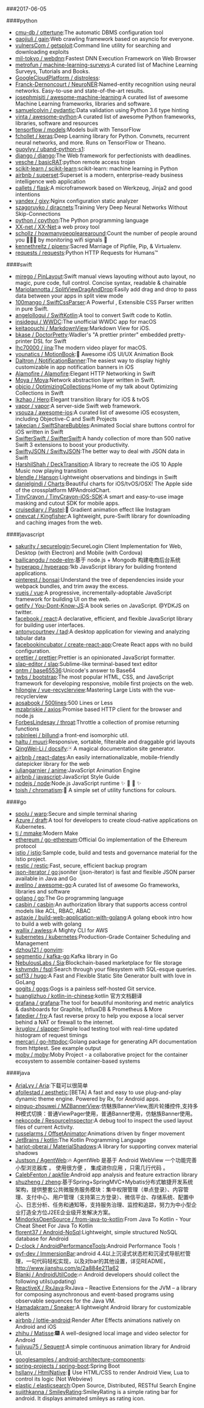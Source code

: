 ###2017-06-05

####python
* [cmu-db / ottertune](https://github.com/cmu-db/ottertune):The automatic DBMS configuration tool
* [gaojiuli / gain](https://github.com/gaojiuli/gain):Web crawling framework based on asyncio for everyone.
* [vulnersCom / getsploit](https://github.com/vulnersCom/getsploit):Command line utility for searching and downloading exploits
* [mil-tokyo / webdnn](https://github.com/mil-tokyo/webdnn):Fastest DNN Execution Framework on Web Browser
* [metrofun / machine-learning-surveys](https://github.com/metrofun/machine-learning-surveys):A curated list of Machine Learning Surveys, Tutorials and Books.
* [GoogleCloudPlatform / distroless](https://github.com/GoogleCloudPlatform/distroless):
* [Franck-Dernoncourt / NeuroNER](https://github.com/Franck-Dernoncourt/NeuroNER):Named-entity recognition using neural networks. Easy-to-use and state-of-the-art results.
* [josephmisiti / awesome-machine-learning](https://github.com/josephmisiti/awesome-machine-learning):A curated list of awesome Machine Learning frameworks, libraries and software.
* [samuelcolvin / pydantic](https://github.com/samuelcolvin/pydantic):Data validation using Python 3.6 type hinting
* [vinta / awesome-python](https://github.com/vinta/awesome-python):A curated list of awesome Python frameworks, libraries, software and resources
* [tensorflow / models](https://github.com/tensorflow/models):Models built with TensorFlow
* [fchollet / keras](https://github.com/fchollet/keras):Deep Learning library for Python. Convnets, recurrent neural networks, and more. Runs on TensorFlow or Theano.
* [guoylyy / uband-python-s1](https://github.com/guoylyy/uband-python-s1):
* [django / django](https://github.com/django/django):The Web framework for perfectionists with deadlines.
* [vesche / basicRAT](https://github.com/vesche/basicRAT):python remote access trojan
* [scikit-learn / scikit-learn](https://github.com/scikit-learn/scikit-learn):scikit-learn: machine learning in Python
* [airbnb / superset](https://github.com/airbnb/superset):Superset is a modern, enterprise-ready business intelligence web application
* [pallets / flask](https://github.com/pallets/flask):A microframework based on Werkzeug, Jinja2 and good intentions
* [yandex / gixy](https://github.com/yandex/gixy):Nginx configuration static analyzer
* [szagoruyko / diracnets](https://github.com/szagoruyko/diracnets):Training Very Deep Neural Networks Without Skip-Connections
* [python / cpython](https://github.com/python/cpython):The Python programming language
* [XX-net / XX-Net](https://github.com/XX-net/XX-Net):a web proxy tool
* [schollz / howmanypeoplearearound](https://github.com/schollz/howmanypeoplearearound):Count the number of people around you 👨‍👨‍👦 by monitoring wifi signals 📡
* [kennethreitz / pipenv](https://github.com/kennethreitz/pipenv):Sacred Marriage of Pipfile, Pip, & Virtualenv.
* [requests / requests](https://github.com/requests/requests):Python HTTP Requests for Humans™

####swift
* [mirego / PinLayout](https://github.com/mirego/PinLayout):Swift manual views layouting without auto layout, no magic, pure code, full control. Concise syntax, readable & chainable
* [MarioIannotta / SplitViewDragAndDrop](https://github.com/MarioIannotta/SplitViewDragAndDrop):Easily add drag and drop to pass data between your apps in split view mode
* [100mango / SwiftCssParser](https://github.com/100mango/SwiftCssParser):A Powerful , Extensible CSS Parser written in pure Swift.
* [angelolloqui / SwiftKotlin](https://github.com/angelolloqui/SwiftKotlin):A tool to convert Swift code to Kotlin.
* [insidegui / WWDC](https://github.com/insidegui/WWDC):The unofficial WWDC app for macOS
* [keitaoouchi / MarkdownView](https://github.com/keitaoouchi/MarkdownView):Markdown View for iOS.
* [bkase / DoctorPretty](https://github.com/bkase/DoctorPretty):Wadler's "A prettier printer" embedded pretty-printer DSL for Swift
* [lhc70000 / iina](https://github.com/lhc70000/iina):The modern video player for macOS.
* [younatics / MotionBook](https://github.com/younatics/MotionBook):📖 Awesome iOS UI/UX Animation Book
* [Daltron / NotificationBanner](https://github.com/Daltron/NotificationBanner):The easiest way to display highly customizable in app notification banners in iOS
* [Alamofire / Alamofire](https://github.com/Alamofire/Alamofire):Elegant HTTP Networking in Swift
* [Moya / Moya](https://github.com/Moya/Moya):Network abstraction layer written in Swift.
* [objcio / OptimizingCollections](https://github.com/objcio/OptimizingCollections):Home of my talk about Optimizing Collections in Swift
* [lkzhao / Hero](https://github.com/lkzhao/Hero):Elegant transition library for iOS & tvOS
* [vapor / vapor](https://github.com/vapor/vapor):A server-side Swift web framework.
* [vsouza / awesome-ios](https://github.com/vsouza/awesome-ios):A curated list of awesome iOS ecosystem, including Objective-C and Swift Projects
* [takecian / SwiftShareBubbles](https://github.com/takecian/SwiftShareBubbles):Animated Social share buttons control for iOS written in Swift
* [SwifterSwift / SwifterSwift](https://github.com/SwifterSwift/SwifterSwift):A handy collection of more than 500 native Swift 3 extensions to boost your productivity.
* [SwiftyJSON / SwiftyJSON](https://github.com/SwiftyJSON/SwiftyJSON):The better way to deal with JSON data in Swift
* [HarshilShah / DeckTransition](https://github.com/HarshilShah/DeckTransition):A library to recreate the iOS 10 Apple Music now playing transition
* [blendle / Hanson](https://github.com/blendle/Hanson):Lightweight observations and bindings in Swift
* [danielgindi / Charts](https://github.com/danielgindi/Charts):Beautiful charts for iOS/tvOS/OSX! The Apple side of the crossplatform MPAndroidChart.
* [TinyCrayon / TinyCrayon-iOS-SDK](https://github.com/TinyCrayon/TinyCrayon-iOS-SDK):A smart and easy-to-use image masking and cutout SDK for mobile apps.
* [cruisediary / Pastel](https://github.com/cruisediary/Pastel):🎨 Gradient animation effect like Instagram
* [onevcat / Kingfisher](https://github.com/onevcat/Kingfisher):A lightweight, pure-Swift library for downloading and caching images from the web.

####javascript
* [sakurity / securelogin](https://github.com/sakurity/securelogin):SecureLogin Client Implementation for Web, Desktop (with Electron) and Mobile (with Cordova)
* [bailicangdu / node-elm](https://github.com/bailicangdu/node-elm):基于 node.js + Mongodb 构建电商后台系统
* [hyperapp / hyperapp](https://github.com/hyperapp/hyperapp):1kb JavaScript library for building frontend applications.
* [pinterest / bonsai](https://github.com/pinterest/bonsai):Understand the tree of dependencies inside your webpack bundles, and trim away the excess.
* [vuejs / vue](https://github.com/vuejs/vue):A progressive, incrementally-adoptable JavaScript framework for building UI on the web.
* [getify / You-Dont-Know-JS](https://github.com/getify/You-Dont-Know-JS):A book series on JavaScript. @YDKJS on twitter.
* [facebook / react](https://github.com/facebook/react):A declarative, efficient, and flexible JavaScript library for building user interfaces.
* [antonycourtney / tad](https://github.com/antonycourtney/tad):A desktop application for viewing and analyzing tabular data
* [facebookincubator / create-react-app](https://github.com/facebookincubator/create-react-app):Create React apps with no build configuration.
* [prettier / prettier](https://github.com/prettier/prettier):Prettier is an opinionated JavaScript formatter.
* [slap-editor / slap](https://github.com/slap-editor/slap):Sublime-like terminal-based text editor
* [qntm / base65536](https://github.com/qntm/base65536):Unicode's answer to Base64
* [twbs / bootstrap](https://github.com/twbs/bootstrap):The most popular HTML, CSS, and JavaScript framework for developing responsive, mobile first projects on the web.
* [hilongjw / vue-recyclerview](https://github.com/hilongjw/vue-recyclerview):Mastering Large Lists with the vue-recyclerview
* [aosabook / 500lines](https://github.com/aosabook/500lines):500 Lines or Less
* [mzabriskie / axios](https://github.com/mzabriskie/axios):Promise based HTTP client for the browser and node.js
* [ForbesLindesay / throat](https://github.com/ForbesLindesay/throat):Throttle a collection of promise returning functions
* [robinleej / billund](https://github.com/robinleej/billund):a front-end isomorphic util.
* [haltu / muuri](https://github.com/haltu/muuri):Responsive, sortable, filterable and draggable grid layouts
* [QingWei-Li / docsify](https://github.com/QingWei-Li/docsify):🃏 A magical documentation site generator.
* [airbnb / react-dates](https://github.com/airbnb/react-dates):An easily internationalizable, mobile-friendly datepicker library for the web
* [juliangarnier / anime](https://github.com/juliangarnier/anime):JavaScript Animation Engine
* [airbnb / javascript](https://github.com/airbnb/javascript):JavaScript Style Guide
* [nodejs / node](https://github.com/nodejs/node):Node.js JavaScript runtime ✨ 🐢 🚀 ✨
* [toish / chromatism](https://github.com/toish/chromatism):🌈 A simple set of utility functions for colours.

####go
* [spolu / warp](https://github.com/spolu/warp):Secure and simple terminal sharing
* [Azure / draft](https://github.com/Azure/draft):A tool for developers to create cloud-native applications on Kubernetes.
* [tj / mmake](https://github.com/tj/mmake):Modern Make
* [ethereum / go-ethereum](https://github.com/ethereum/go-ethereum):Official Go implementation of the Ethereum protocol
* [istio / istio](https://github.com/istio/istio):Sample code, build and tests and governance material for the Istio project.
* [restic / restic](https://github.com/restic/restic):Fast, secure, efficient backup program
* [json-iterator / go](https://github.com/json-iterator/go):jsoniter (json-iterator) is fast and flexible JSON parser available in Java and Go
* [avelino / awesome-go](https://github.com/avelino/awesome-go):A curated list of awesome Go frameworks, libraries and software
* [golang / go](https://github.com/golang/go):The Go programming language
* [casbin / casbin](https://github.com/casbin/casbin):An authorization library that supports access control models like ACL, RBAC, ABAC
* [astaxie / build-web-application-with-golang](https://github.com/astaxie/build-web-application-with-golang):A golang ebook intro how to build a web with golang
* [wallix / awless](https://github.com/wallix/awless):A Mighty CLI for AWS
* [kubernetes / kubernetes](https://github.com/kubernetes/kubernetes):Production-Grade Container Scheduling and Management
* [dzhou121 / gonvim](https://github.com/dzhou121/gonvim):
* [segmentio / kafka-go](https://github.com/segmentio/kafka-go):Kafka library in Go
* [NebulousLabs / Sia](https://github.com/NebulousLabs/Sia):Blockchain-based marketplace for file storage
* [kshvmdn / fsql](https://github.com/kshvmdn/fsql):Search through your filesystem with SQL-esque queries.
* [spf13 / hugo](https://github.com/spf13/hugo):A Fast and Flexible Static Site Generator built with love in GoLang
* [gogits / gogs](https://github.com/gogits/gogs):Gogs is a painless self-hosted Git service.
* [huanglizhuo / kotlin-in-chinese](https://github.com/huanglizhuo/kotlin-in-chinese):kotlin 官方文档翻译
* [grafana / grafana](https://github.com/grafana/grafana):The tool for beautiful monitoring and metric analytics & dashboards for Graphite, InfluxDB & Prometheus & More
* [fatedier / frp](https://github.com/fatedier/frp):A fast reverse proxy to help you expose a local server behind a NAT or firewall to the internet.
* [ikruglov / slapper](https://github.com/ikruglov/slapper):Simple load testing tool with real-time updated histogram of request timings
* [mercari / go-httpdoc](https://github.com/mercari/go-httpdoc):Golang package for generating API documentation from httptest. See example output
* [moby / moby](https://github.com/moby/moby):Moby Project - a collaborative project for the container ecosystem to assemble container-based systems

####java
* [AriaLyy / Aria](https://github.com/AriaLyy/Aria):下载可以很简单
* [afollestad / aesthetic](https://github.com/afollestad/aesthetic):[BETA] A fast and easy to use plug-and-play dynamic theme engine. Powered by Rx, for Android apps.
* [pinguo-zhouwei / MZBannerView](https://github.com/pinguo-zhouwei/MZBannerView):仿魅族BannerView,图片轮播控件,支持多种模式切换：普通ViewPager使用，普通Banner使用，仿魅族Banner使用。
* [nekocode / ResourceInspector](https://github.com/nekocode/ResourceInspector):A debug tool to inspect the used layout files of current Activity.
* [russelarms / OffsetAnimator](https://github.com/russelarms/OffsetAnimator):Animations driven by finger movement
* [JetBrains / kotlin](https://github.com/JetBrains/kotlin):The Kotlin Programming Language
* [harjot-oberai / MaterialShadows](https://github.com/harjot-oberai/MaterialShadows):A library for supporting convex material shadows
* [Justson / AgentWeb](https://github.com/Justson/AgentWeb):🔥 AgentWeb 是基于 Android WebView 一个功能完善小型浏览器库 。 使用很方便 ， 集成进你应用 ，只需几行代码 。
* [CalebFenton / apkfile](https://github.com/CalebFenton/apkfile):Android app analysis and feature extraction library
* [shuzheng / zheng](https://github.com/shuzheng/zheng):基于Spring+SpringMVC+Mybatis分布式敏捷开发系统架构，提供整套公共微服务服务模块：集中权限管理（单点登录）、内容管理、支付中心、用户管理（支持第三方登录）、微信平台、存储系统、配置中心、日志分析、任务和通知等，支持服务治理、监控和追踪，努力为中小型企业打造全方位J2EE企业级开发解决方案。
* [MindorksOpenSource / from-java-to-kotlin](https://github.com/MindorksOpenSource/from-java-to-kotlin):From Java To Kotlin - Your Cheat Sheet For Java To Kotlin
* [florent37 / Android-NoSql](https://github.com/florent37/Android-NoSql):Lightweight, simple structured NoSQL database for Android
* [D-clock / AndroidPerformanceTools](https://github.com/D-clock/AndroidPerformanceTools):Android Performance Tools！
* [gyf-dev / ImmersionBar](https://github.com/gyf-dev/ImmersionBar):android 4.4以上沉浸式状态栏和沉浸式导航栏管理，一句代码轻松实现，以及对bar的其他设置，详见README， http://www.jianshu.com/p/2a884e211a62
* [Blankj / AndroidUtilCode](https://github.com/Blankj/AndroidUtilCode):🔥 Android developers should collect the following utils(updating)
* [ReactiveX / RxJava](https://github.com/ReactiveX/RxJava):RxJava – Reactive Extensions for the JVM – a library for composing asynchronous and event-based programs using observable sequences for the Java VM.
* [Hamadakram / Sneaker](https://github.com/Hamadakram/Sneaker):A lightweight Android library for customizable alerts
* [airbnb / lottie-android](https://github.com/airbnb/lottie-android):Render After Effects animations natively on Android and iOS
* [zhihu / Matisse](https://github.com/zhihu/Matisse):🎆 A well-designed local image and video selector for Android
* [fujiyuu75 / Sequent](https://github.com/fujiyuu75/Sequent):A simple continuous animation library for Android UI.
* [googlesamples / android-architecture-components](https://github.com/googlesamples/android-architecture-components):
* [spring-projects / spring-boot](https://github.com/spring-projects/spring-boot):Spring Boot
* [hsllany / HtmlNative](https://github.com/hsllany/HtmlNative):📃 Use HTML/CSS to render Android View, Lua to control its logic (Not Webview)
* [elastic / elasticsearch](https://github.com/elastic/elasticsearch):Open Source, Distributed, RESTful Search Engine
* [sujithkanna / SmileyRating](https://github.com/sujithkanna/SmileyRating):SmileyRating is a simple rating bar for android. It displays animated smileys as rating icon.
